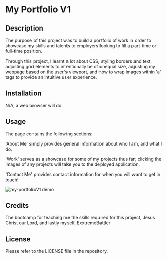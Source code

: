 # My Portfolio V1

## Description

The purpose of this project was to build a portfolio of work in order to showcase my skills and talents to employers looking to fill a part-time or full-time position.

Through this project, I learnt a lot about CSS, styling borders and text, adjusting grid elements to intentionally be of unequal size, adjusting my webpage based on the user's viewport, and how to wrap images within 'a' tags to provide an intuitive user experience.

## Installation

N/A, a web browser will do.

## Usage

The page contains the following sections:

'About Me' simply provides general information about who I am, and what I do.

'Work' serves as a showcase for some of my projects thus far; clicking the images of any projects will take you to the deployed application.

'Contact Me' provides contact information for when you will want to get in touch!

![my-portfolioV1 demo](https://user-images.githubusercontent.com/69109391/210756002-7d7f4fbb-9cf2-48c9-a142-13e1869d80b7.gif)

## Credits

The bootcamp for teaching me the skills required for this project, Jesus Christ our Lord, and lastly myself, ExxtremeBattler 

## License

Please refer to the LICENSE file in the repository.

